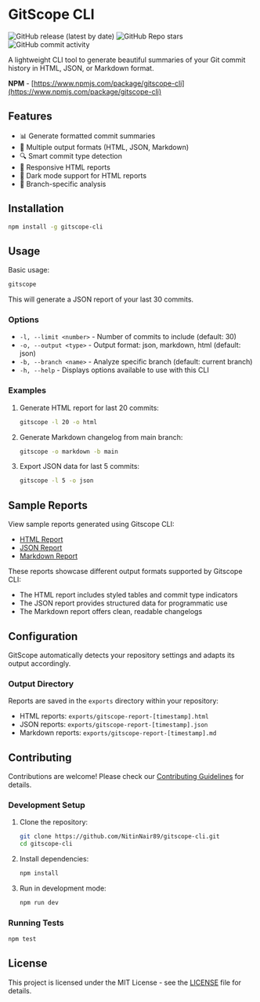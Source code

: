 # GitScope CLI

![GitHub release (latest by date)](https://img.shields.io/github/v/release/NitinNair89/gitscope-cli) ![GitHub Repo stars](https://img.shields.io/github/stars/NitinNair89/gitscope-cli?style=social) ![GitHub commit activity](https://img.shields.io/github/commit-activity/m/NitinNair89/gitscope-cli)

A lightweight CLI tool to generate beautiful summaries of your Git commit history in HTML, JSON, or Markdown format.

**NPM** - [https://www.npmjs.com/package/gitscope-cli](https://www.npmjs.com/package/gitscope-cli)

## Features

- 📊 Generate formatted commit summaries
- 🎨 Multiple output formats (HTML, JSON, Markdown)
- 🔍 Smart commit type detection
- 📱 Responsive HTML reports
- 🌙 Dark mode support for HTML reports
- 🎯 Branch-specific analysis

## Installation

```bash
npm install -g gitscope-cli
```

## Usage

Basic usage:

```bash
gitscope
```

This will generate a JSON report of your last 30 commits.

### Options

- `-l, --limit <number>` - Number of commits to include (default: 30)
- `-o, --output <type>` - Output format: json, markdown, html (default: json)
- `-b, --branch <name>` - Analyze specific branch (default: current branch)
- `-h, --help` - Displays options available to use with this CLI

### Examples

1. Generate HTML report for last 20 commits:

   ```bash
   gitscope -l 20 -o html
   ```

2. Generate Markdown changelog from main branch:

   ```bash
   gitscope -o markdown -b main
   ```

3. Export JSON data for last 5 commits:
   ```bash
   gitscope -l 5 -o json
   ```

## Sample Reports

View sample reports generated using Gitscope CLI:

- [HTML Report](reports/sample-html-report.html)
- [JSON Report](reports/sample-json-report.json)
- [Markdown Report](reports/sample-markdown-report.md)

These reports showcase different output formats supported by Gitscope CLI:

- The HTML report includes styled tables and commit type indicators
- The JSON report provides structured data for programmatic use
- The Markdown report offers clean, readable changelogs

## Configuration

GitScope automatically detects your repository settings and adapts its output accordingly.

### Output Directory

Reports are saved in the `exports` directory within your repository:

- HTML reports: `exports/gitscope-report-[timestamp].html`
- JSON reports: `exports/gitscope-report-[timestamp].json`
- Markdown reports: `exports/gitscope-report-[timestamp].md`

## Contributing

Contributions are welcome! Please check our [Contributing Guidelines](CONTRIBUTING.md) for details.

### Development Setup

1. Clone the repository:

   ```bash
   git clone https://github.com/NitinNair89/gitscope-cli.git
   cd gitscope-cli
   ```

2. Install dependencies:

   ```bash
   npm install
   ```

3. Run in development mode:
   ```bash
   npm run dev
   ```

### Running Tests

```bash
npm test
```

## License

This project is licensed under the MIT License - see the [LICENSE](LICENSE) file for details.
